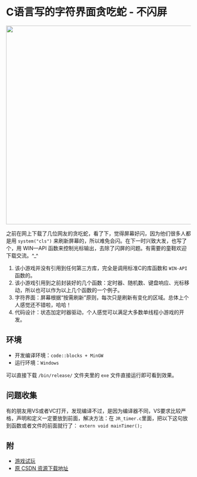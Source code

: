 # C语言写的字符界面贪吃蛇 - 不闪屏

<img src="https://raw.githubusercontent.com/diamont1001/C_snake/0892ea08817bb7ba7b99fca1ce5fd26c24a76408/docs/Kapture%202021-08-02%20at%2014.37.11.gif" width="540"/>

之前在网上下载了几位网友的贪吃蛇，看了下，觉得屏幕好闪，因为他们很多人都是用 `system("cls")` 来刷新屏幕的，所以难免会闪。在下一时兴致大发，也写了个，用 WIN—API 函数来控制光标输出，去除了闪屏的问题。有需要的童鞋欢迎下载交流。^_^

1. 该小游戏并没有引用到任何第三方库，完全是调用标准C的库函数和 `WIN-API` 函数的。
2. 该小游戏引用到之前封装好的几个函数：定时器、随机数、键盘响应、光标移动，所以也可以作为以上几个函数的一个例子。
3. 字符界面：屏幕根据“按需刷新”原则，每次只是刷新有变化的区域。总体上个人感觉还不错啦，哈哈！
4. 代码设计：状态加定时器驱动，个人感觉可以满足大多数单线程小游戏的开发。

## 环境

- 开发编译环境：`code::blocks + MinGW`
- 运行环境：`Windows`

可以直接下载 `/bin/release/` 文件夹里的 `exe` 文件直接运行即可看到效果。

## 问题收集

有的朋友用VS或者VC打开，发现编译不过，是因为编译器不同，VS要求比较严格，声明和定义一定要放到前面，解决方法：在 `JR_timer.c`里面，把以下这句放到函数或者文件的前面就行了： `extern void mainTimer();`

## 附

 - [游戏试玩](http://download.csdn.net/download/diamont1001/3033102)
 - [原 CSDN 资源下载地址](http://download.csdn.net/download/diamont1001/3032070)
 
